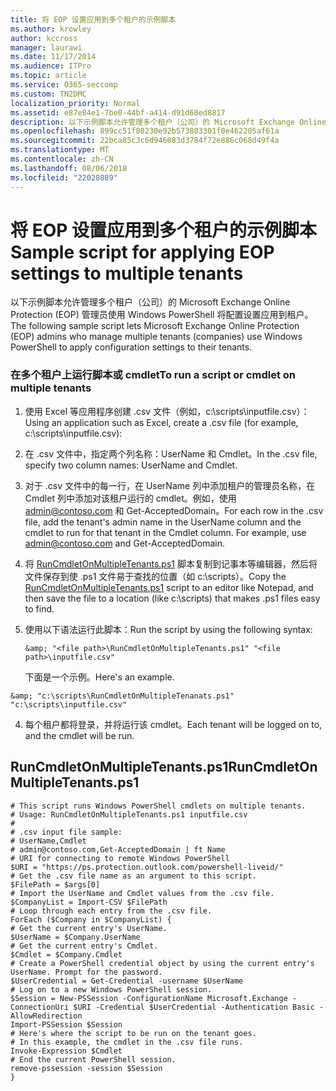 ```yaml
---
title: 将 EOP 设置应用到多个租户的示例脚本
ms.author: krowley
author: kccross
manager: laurawi
ms.date: 11/17/2014
ms.audience: ITPro
ms.topic: article
ms.service: O365-seccomp
ms.custom: TN2DMC
localization_priority: Normal
ms.assetid: e87e84e1-7be0-44bf-a414-d91d60ed8817
description: 以下示例脚本允许管理多个租户（公司）的 Microsoft Exchange Online Protection (EOP) 管理员使用 Windows PowerShell 将配置设置应用到租户。
ms.openlocfilehash: 899cc51f80230e92b573803301f0e462205af61a
ms.sourcegitcommit: 22bca85c3c6d946083d3784f72e886c068d49f4a
ms.translationtype: MT
ms.contentlocale: zh-CN
ms.lasthandoff: 08/06/2018
ms.locfileid: "22028089"
---
```

# <a name="sample-script-for-applying-eop-settings-to-multiple-tenants"></a><span data-ttu-id="79190-103">将 EOP 设置应用到多个租户的示例脚本</span><span class="sxs-lookup"><span data-stu-id="79190-103">Sample script for applying EOP settings to multiple tenants</span></span>

<span data-ttu-id="79190-104">以下示例脚本允许管理多个租户（公司）的 Microsoft Exchange Online Protection (EOP) 管理员使用 Windows PowerShell 将配置设置应用到租户。</span><span class="sxs-lookup"><span data-stu-id="79190-104">The following sample script lets Microsoft Exchange Online Protection (EOP) admins who manage multiple tenants (companies) use Windows PowerShell to apply configuration settings to their tenants.</span></span>
  
### <a name="to-run-a-script-or-cmdlet-on-multiple-tenants"></a><span data-ttu-id="79190-105">在多个租户上运行脚本或 cmdlet</span><span class="sxs-lookup"><span data-stu-id="79190-105">To run a script or cmdlet on multiple tenants</span></span>

1. <span data-ttu-id="79190-106">使用 Excel 等应用程序创建 .csv 文件（例如，c:\scripts\inputfile.csv）：</span><span class="sxs-lookup"><span data-stu-id="79190-106">Using an application such as Excel, create a .csv file (for example, c:\scripts\inputfile.csv):</span></span>
    
1. <span data-ttu-id="79190-107">在 .csv 文件中，指定两个列名称：UserName 和 Cmdlet。</span><span class="sxs-lookup"><span data-stu-id="79190-107">In the .csv file, specify two column names: UserName and Cmdlet.</span></span>
    
2. <span data-ttu-id="79190-p101">对于 .csv 文件中的每一行，在 UserName 列中添加租户的管理员名称，在 Cmdlet 列中添加对该租户运行的 cmdlet。例如，使用 admin@contoso.com 和 Get-AcceptedDomain。</span><span class="sxs-lookup"><span data-stu-id="79190-p101">For each row in the .csv file, add the tenant's admin name in the UserName column and the cmdlet to run for that tenant in the Cmdlet column. For example, use admin@contoso.com and Get-AcceptedDomain.</span></span>
    
2. <span data-ttu-id="79190-110">将 [RunCmdletOnMultipleTenants.ps1](sample-script-for-applying-eop-settings-to-multiple-tenants.md#RunCmdletOnMultipleTenants.ps1) 脚本复制到记事本等编辑器，然后将文件保存到使 .ps1 文件易于查找的位置（如 c:\scripts）。</span><span class="sxs-lookup"><span data-stu-id="79190-110">Copy the [RunCmdletOnMultipleTenants.ps1](sample-script-for-applying-eop-settings-to-multiple-tenants.md#RunCmdletOnMultipleTenants.ps1) script to an editor like Notepad, and then save the file to a location (like c:\scripts) that makes .ps1 files easy to find.</span></span> 
    
3. <span data-ttu-id="79190-111">使用以下语法运行此脚本：</span><span class="sxs-lookup"><span data-stu-id="79190-111">Run the script by using the following syntax:</span></span>
    
     `&amp; "<file path>\RunCmdletOnMultipleTenants.ps1" "<file path>\inputfile.csv"`
    
    <span data-ttu-id="79190-112">下面是一个示例。</span><span class="sxs-lookup"><span data-stu-id="79190-112">Here's an example.</span></span> 
    
  ```
  &amp; "c:\scripts\RunCmdletOnMultipleTenanats.ps1" "c:\scripts\inputfile.csv"
  ```

4. <span data-ttu-id="79190-113">每个租户都将登录，并将运行该 cmdlet。</span><span class="sxs-lookup"><span data-stu-id="79190-113">Each tenant will be logged on to, and the cmdlet will be run.</span></span>
    
## <a name="runcmdletonmultipletenantsps1"></a><span data-ttu-id="79190-114">RunCmdletOnMultipleTenants.ps1</span><span class="sxs-lookup"><span data-stu-id="79190-114">RunCmdletOnMultipleTenants.ps1</span></span>
<span data-ttu-id="79190-115"><a name="RunCmdletOnMultipleTenants.ps1"> </a></span><span class="sxs-lookup"><span data-stu-id="79190-115"></span></span>

```
# This script runs Windows PowerShell cmdlets on multiple tenants.
# Usage: RunCmdletOnMultipleTenants.ps1 inputfile.csv
#  
# .csv input file sample: 
# UserName,Cmdlet
# admin@contoso.com,Get-AcceptedDomain | ft Name
# URI for connecting to remote Windows PowerShell
$URI = "https://ps.protection.outlook.com/powershell-liveid/"
# Get the .csv file name as an argument to this script.
$FilePath = $args[0]
# Import the UserName and Cmdlet values from the .csv file.
$CompanyList = Import-CSV $FilePath
# Loop through each entry from the .csv file.
ForEach ($Company in $CompanyList) {
# Get the current entry's UserName.
$UserName = $Company.UserName
# Get the current entry's Cmdlet.
$Cmdlet = $Company.Cmdlet
# Create a PowerShell credential object by using the current entry's UserName. Prompt for the password.
$UserCredential = Get-Credential -username $UserName
# Log on to a new Windows PowerShell session.
$Session = New-PSSession -ConfigurationName Microsoft.Exchange -ConnectionUri $URI -Credential $UserCredential -Authentication Basic -AllowRedirection
Import-PSSession $Session
# Here's where the script to be run on the tenant goes.
# In this example, the cmdlet in the .csv file runs.
Invoke-Expression $Cmdlet
# End the current PowerShell session.
remove-pssession -session $Session
}

```


